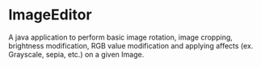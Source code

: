 # ImageEditor
A java application to perform basic image rotation, image cropping, brightness modification, RGB value modification and applying affects (ex. Grayscale, sepia, etc.) on a given Image.
